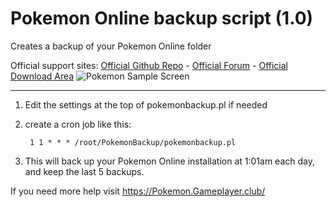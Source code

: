 # Pokemon Online backup script (1.0)
Creates a backup of your Pokemon Online folder

Official support sites: [Official Github Repo](https://github.com/fstltna/PokemonBackup) - [Official Forum](https://pokemon.gameplayer.club/index.php/forum/pokemon-online-server-support)  - [Official Download Area](https://pokemon.gameplayer.club/index.php/downloads/category/6-pokemon-online-server-scripts)
![Pokemon Sample Screen](https://pokemon.gameplayer.club/Pokemon512Icon.png) 

---

1. Edit the settings at the top of pokemonbackup.pl if needed
2. create a cron job like this:

        1 1 * * * /root/PokemonBackup/pokemonbackup.pl

3. This will back up your Pokemon Online installation at 1:01am each day, and keep the last 5 backups.

If you need more help visit https://Pokemon.Gameplayer.club/
